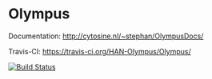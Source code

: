 Olympus
=======

Documentation: http://cytosine.nl/~stephan/OlympusDocs/

Travis-CI: https://travis-ci.org/HAN-Olympus/Olympus/

[![Build Status](https://travis-ci.org/HAN-Olympus/Olympus.svg?branch=master)](https://travis-ci.org/HAN-Olympus/Olympus)
